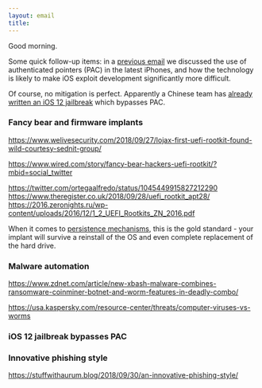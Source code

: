 ```yaml
---
layout: email
title: 
---
```


Good morning.

Some quick follow-up items: in a [previous email](https://markeldo.com/Email-update-AMSI-for-macros-iPhone-PACs-reinventing-the-URL-and-infosec-resilience/) we discussed the use of authenticated pointers (PAC) in the latest iPhones, and how the technology is likely to make iOS exploit development significantly more difficult.

Of course, no mitigation is perfect. Apparently a Chinese team has [already written an iOS 12 jailbreak](https://twitter.com/SparkZheng/status/1045265728318754816) which bypasses PAC.


### Fancy bear and firmware implants

https://www.welivesecurity.com/2018/09/27/lojax-first-uefi-rootkit-found-wild-courtesy-sednit-group/

https://www.wired.com/story/fancy-bear-hackers-uefi-rootkit/?mbid=social_twitter

https://twitter.com/ortegaalfredo/status/1045449915827212290
https://www.theregister.co.uk/2018/09/28/uefi_rootkit_apt28/
https://2016.zeronights.ru/wp-content/uploads/2016/12/1_2_UEFI_Rootkits_ZN_2016.pdf

When it comes to [persistence mechanisms](https://attack.mitre.org/wiki/Persistence), this is the gold standard - your implant will survive a reinstall of the OS and even complete replacement of the hard drive.

### Malware automation

https://www.zdnet.com/article/new-xbash-malware-combines-ransomware-coinminer-botnet-and-worm-features-in-deadly-combo/

https://usa.kaspersky.com/resource-center/threats/computer-viruses-vs-worms

### iOS 12 jailbreak bypasses PAC



### Innovative phishing style

https://stuffwithaurum.blog/2018/09/30/an-innovative-phishing-style/